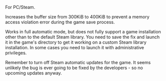 <p>For PC/Steam.</p>
<p>Increases the buffer size from 300KiB to 400KiB to prevent a memory access violation error during the game save process.</p>
<p>Works in full automatic mode, but does not fully support a game installation other than to the default Steam library. You need to save the fix and launch it in the game's directory to get it working on a custom Steam library installation. In some cases you need to launch it with administrative privileges.</p>
<p>Remember to turn off Steam automatic updates for the game. It seems unlikely the bug is ever going to be fixed by the developers - so no upcoming updates anyway.</p>